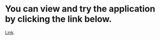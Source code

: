 # You can view and try the application by clicking the link below.
 [Link](https://meme-generator-mu-two.vercel.app/).

